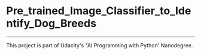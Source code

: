# Pre_trained_Image_Classifier_to_Identify_Dog_Breeds

----------------------------------------------------------------
This project is part of Udacity's "AI Programming with Python' Nanodegree. 
